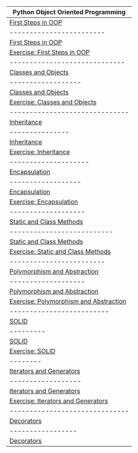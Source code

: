 | Python Object Oriented Programming  | 
| ---------------- |
| <a href="1.First Steps in OOP">First Steps in OOP</a>     | 
| ------------------------ |
| <a href="1.First Steps in OOP/First Steps in OOP - Lab">First Steps in OOP</a>     |
| <a href="1.First Steps in OOP/First Steps in OOP - Exercise">Exercise: First Steps in OOP</a> |
| ----------------------------- |
| <a href="2.Classes and Objects">Classes and Objects</a> |
| ------------------ |
| <a href="2.Classes and Objects/Classes and Objects - Lab">Classes and Objects</a> |
| <a href="2.Classes and Objects/Classes and Objects - Exercise">Exercise: Classes and Objects</a> |
| ------------------------------ |
| <a href="3.Inheritance">Inheritance</a> |
| --------------- |
| <a href="3.Inheritance/Inheritance - Lab">Inheritance</a> |
| <a href="3.Inheritance/Inheritance - Exercise">Exercise: Inheritance</a> |
| -------------------- |
| <a href="4.Encapsulation">Encapsulation</a> |
| ------------------ |
| <a href="4.Encapsulation/Encapsulation - Lab">Encapsulation</a> |
| <a href="4.Encapsulation/Encapsulation - Exercise">Exercise: Encapsulation</a> |
| ------------------- |
| <a href="5.Static and Class Methods">Static and Class Methods</a> |
| -------------------------- |
| <a href="5.Static and Class Methods/Static and Class Methods - Lab">Static and Class Methods</a> |
| <a href="5.Static and Class Methods/Static and Class Methods - Exercise">Exercise: Static and Class Methods</a> |
| ------------------------ |
| <a href="6.Polymorphism and Abstraction">Polymorphism and Abstraction</a> |
| ------------------- |
| <a href="6.Polymorphism and Abstraction/Polymorphism and Abstraction - Lab">Polymorphism and Abstraction</a> |
| <a href="6.Polymorphism and Abstraction/Polymorphism and Abstraction - Exercise">Exercise: Polymorphism and Abstraction</a> |
| ------------------------- |
| <a href="7.SOLID">SOLID</a> |
| --------- |
| <a href="7.SOLID/SOLID - Lab">SOLID</a> |
| <a href="7.SOLID/SOLID - Exercise">Exercise: SOLID</a> |
| -------- |
| <a href="8.Iterators and Generators">Iterators and Generators</a> |
| ------------------ |
| <a href="8.Iterators and Generators/Iterators and Generators - Lab">Iterators and Generators</a> |
| <a href="8.Iterators and Generators/Iterators and Generators - Exercise">Exercise: Iterators and Generators</a> |
| ------------------------------ |
| <a href="9.Decorators">Decorators</a> |
| ----------------- |
| <a href="9.Decorators/Decorators - Lab">Decorators</a> |
